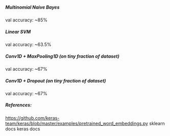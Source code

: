 ##### Multinomial Naive Bayes
val accuracy: ~85%

##### Linear SVM
val accuracy: ~63.5%

##### Conv1D + MaxPooling1D (on tiny fraction of dataset)
val accuracy: ~67%

##### Conv1D + Dropout (on tiny fraction of dataset)
val accuracy: ~67%

##### References:
https://github.com/keras-team/keras/blob/master/examples/pretrained_word_embeddings.py
sklearn docs
keras docs
